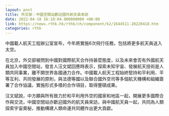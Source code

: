 ```yaml
---
layout: post
title: 外交部：中國空間站歡迎國外航天員來訪
date: 2022-04-18 16:10:04.000000000 +08:00
link: https://news.rthk.hk/rthk/ch/component/k2/1644511-20220418.htm
categories: rthk
---
```


中國載人航天工程辦公室宣布，今年將實施6次飛行任務，包括將更多航天員送入太空。

在北京，外交部被問到中國對國際航天合作持甚麼態度，以及未來會否有外國航天員加入中國空間站，發言人汪文斌回應時表示，探索未知宇宙、發展航天技術是人類共同事業，離不開世界各國通力合作。中國載人航天工程始終堅持和平利用、平等互利、共同發展的原則，與法德等國以及聯合國外空司等多個航天機構和組織簽署了合作協議，實施形式多樣的合作項目，取得豐碩成果。

汪文斌說，中方願與所有致力於和平利用外空的國家和地區一起，開展更多國際合作與交流，中國空間站亦歡迎國外的航天員來訪，與中國航天員一起，共同為人類探索宇宙奧秘，推動構建人類命運共同體作出更大貢獻。
